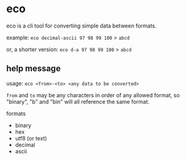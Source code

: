 # eco

eco is a cli tool for converting simple data between formats.

example: `eco decimal-ascii 97 98 99 100` > `abcd`

or, a shorter version: `eco d-a 97 98 99 100` > `abcd`

## help message

usage: `eco <from>-<to> <any data to be converted>`

`from` and `to` may be any characters in order of any allowed format, so "binary", "b" and "bin" will all reference the same format.

formats

- binary
- hex
- utf8 (or text)
- decimal
- ascii
